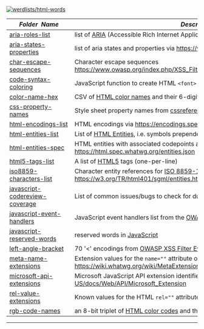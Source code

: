 [![werdlists/html-words](https://img.shields.io/badge/werdlists-html_words-purple.svg?logo=github&style=popout&longCache=true)](# "werdlists/html-words")

|&nbsp;&nbsp;&nbsp;&nbsp;&nbsp;&nbsp;_Folder&nbsp;&nbsp;Name_&nbsp;&nbsp;&nbsp;&nbsp;&nbsp;&nbsp;| _Description of Contents_
|:--------------------|--------------------------------------------------------------------------------------------------------------------------------------------------------
| [aria-roles-list](aria-roles-list.txt) |  list of [ARIA](https://w3.org/WAI/intro/aria) (Accessible Rich Internet Applications) role names 
| [aria-states-properties](aria-states-properties.txt) |  list of aria states and properties via <https://w3.org/WAI/PF/aria/states_and_properties>  
| [char-escape-sequences](char-escape-sequences.txt) |  Character escape sequences <https://www.owasp.org/index.php/XSS_Filter_Evasion_Cheat_Sheet#Character_escape_sequences>  
| [code-syntax-coloring](code-syntax-coloring.js) |  JavaScript function to create HTML `<font>` color tags for provided code syntax  
| [color-name-hex](color-name-hex.csv) |  CSV of [HTML color names](https://wikipedia.org/wiki/Web_colors#HTML_color_names) and their 6-digit hexadecimal encoding values 
| [css-property-names](css-property-names.txt) |  Style sheet property names from [cssreference.io](https://cssreference.io) 
| [html-encodings-list](html-encodings-list.json) |  HTML encodings via <https://encodings.spec.whatwg.org>  
| [html-entities-list](html-entities-list.html) |  List of [HTML Entities](https://wikipedia.org/wiki/List_of_XML_and_HTML_character_entity_references#Character_entity_references_in_HTML), i.e. symbols prepended by ampersands 
| [html-entities-spec](html-entities-spec.json) |  HTML entities with associated codepoints and characters <https://html.spec.whatwg.org/entities.json> 
| [html5-tags-list](html5-tags-list.txt) |  A list of [HTML5](https://wikipedia.org/wiki/HTML5) tags (one-per-line) 
| [iso8859-characters-list](iso8859-characters-list.txt) |  Character entity references for [ISO 8859-1](https://wikipedia.org/wiki/ISO/IEC_8859-1) characters <https://w3.org/TR/html401/sgml/entities.html#h-24.2.1> 
| [javascript-codereview-coverage](javascript-codereview-coverage.txt) |  List of common issues/bugs to check for during code review of JavaScript syntax  
| [javascript-event-handlers](javascript-event-handlers.txt) |  JavaScript event handlers list from the [OWASP XSS Filter Evasion Cheat Sheet](https://www.owasp.org/index.php/XSS_Filter_Evasion_Cheat_Sheet#Event_Handlers)  
| [javascript-reserved-words](javascript-reserved-words.txt) |  reserved words in [JavaScript](https://wikipedia.org/wiki/JavaScript) 
| [left-angle-bracket](left-angle-bracket.txt) |  70 '<' encodings from [OWASP XSS Filter Evasion Cheat Sheet](https://www.owasp.org/index.php/XSS_Filter_Evasion_Cheat_Sheet) 
| [meta-name-extensions](meta-name-extensions.txt) |  Extension values for the `name=""` attribute of the HTML `<meta>` element via <https://wiki.whatwg.org/wiki/MetaExtensions>  
| [microsoft-api-extensions](microsoft-api-extensions.txt) |  Microsoft JavaScript API extension identifiers via <https://developer.mozilla.org/en-US/docs/Web/API/Microsoft_Extension>  
| [rel-value-extensions](rel-value-extensions.txt) |  Known values for the HTML `rel=""` attribute via <http://microformats.org/wiki/existing-rel-values>  
| [rgb-code-names](rgb-code-names.txt) |  an 8-bit triplet of [HTML color codes](https://htmlcolorcodes.com) and the associated name 

* * *


